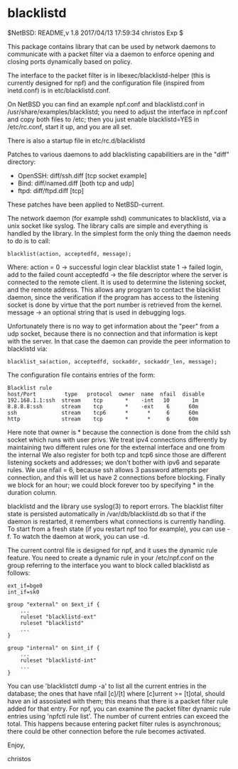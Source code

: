 # blacklistd

 $NetBSD: README,v 1.8 2017/04/13 17:59:34 christos Exp $

This package contains library that can be used by network daemons to
communicate with a packet filter via a daemon to enforce opening and
closing ports dynamically based on policy.

The interface to the packet filter is in libexec/blacklistd-helper
(this is currently designed for npf) and the configuration file
(inspired from inetd.conf) is in etc/blacklistd.conf.

On NetBSD you can find an example npf.conf and blacklistd.conf in
/usr/share/examples/blacklistd; you need to adjust the interface
in npf.conf and copy both files to /etc; then you just enable
blacklistd=YES in /etc/rc.conf, start it up, and you are all set.

There is also a startup file in etc/rc.d/blacklistd

Patches to various daemons to add blacklisting capabilitiers are in the
"diff" directory:
  - OpenSSH: diff/ssh.diff   [tcp socket example]
  - Bind:    diff/named.diff [both tcp and udp]
  - ftpd:    diff/ftpd.diff  [tcp]

These patches have been applied to NetBSD-current.

The network daemon (for example sshd) communicates to blacklistd, via
a unix socket like syslog. The library calls are simple and everything
is handled by the library. In the simplest form the only thing the
daemon needs to do is to call:

    blacklist(action, acceptedfd, message);

Where:
    action = 0 -> successful login clear blacklist state
             1 -> failed login, add to the failed count
    acceptedfd -> the file descriptor where the server is
                  connected to the remote client. It is used
                  to determine the listening socket, and the
                  remote address. This allows any program to
                  contact the blacklist daemon, since the verification
                  if the program has access to the listening
                  socket is done by virtue that the port
                  number is retrieved from the kernel.
    message    -> an optional string that is used in debugging logs.

Unfortunately there is no way to get information about the "peer"
from a udp socket, because there is no connection and that information
is kept with the server. In that case the daemon can provide the
peer information to blacklistd via:

    blacklist_sa(action, acceptedfd, sockaddr, sockaddr_len, message);

The configuration file contains entries of the form:

    Blacklist rule
    host/Port         type   protocol  owner  name  nfail  disable
    192.168.1.1:ssh  stream    tcp       *    -int   10       1m
    8.8.8.8:ssh      stream    tcp       *    -ext    6      60m
    ssh	             stream    tcp6      *      *     6      60m
    http             stream    tcp       *      *     6      60m

Here note that owner is * because the connection is done from the
child ssh socket which runs with user privs. We treat ipv4 connections
differently by maintaining two different rules one for the external
interface and one from the internal We also register for both tcp
and tcp6 since those are different listening sockets and addresses;
we don't bother with ipv6 and separate rules. We use nfail = 6,
because ssh allows 3 password attempts per connection, and this
will let us have 2 connections before blocking. Finally we block
for an hour; we could block forever too by specifying * in the
duration column.

blacklistd and the library use syslog(3) to report errors. The
blacklist filter state is persisted automatically in /var/db/blacklistd.db
so that if the daemon is restarted, it remembers what connections
is currently handling. To start from a fresh state (if you restart
npf too for example), you can use -f. To watch the daemon at work,
you can use -d.

The current control file is designed for npf, and it uses the
dynamic rule feature. You need to create a dynamic rule in your
/etc/npf.conf on the group referring to the interface you want to block
called blacklistd as follows:

    ext_if=bge0
    int_if=sk0
    
    group "external" on $ext_if {
        ...
        ruleset "blacklistd-ext" 
        ruleset "blacklistd" 
        ...
    }
    
    group "internal" on $int_if {
        ...
        ruleset "blacklistd-int" 
        ...
    }

You can use 'blacklistctl dump -a' to list all the current entries in the
database; the ones that have nfail [c]/[t] where [c]urrent >= [t]otal, 
should have an id assosiated with them; this means that there is a packet
filter rule added for that entry. For npf, you can examine the packet
filter dynamic rule entries using 'npfctl rule <rulename> list'.
The number of current entries can exceed the total. This happens because
entering packet filter rules is asynchronous; there could be other
connection before the rule becomes activated.

Enjoy,

christos
